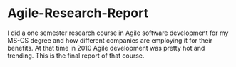 # Agile-Research-Report
I did a one semester research course in Agile software development for my MS-CS degree and how different companies are employing it for their benefits. At that time in 2010 Agile development was pretty hot and trending. This is the final report of that course.
